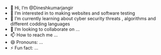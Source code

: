 - 👋 Hi, I’m @Dineshkumarjangir
- 👀 I’m interested in to making websites and software testing 
- 🌱 I’m currently learning about cyber security threats , algorithms and different codding languages
- 💞️ I’m looking to collaborate on ...
- 📫 How to reach me ...
- 😄 Pronouns: ...
- ⚡ Fun fact: ...

<!---
Dineshkumarjangir/Dineshkumarjangir is a ✨ special ✨ repository because its `README.md` (this file) appears on your GitHub profile.
You can click the Preview link to take a look at your changes.
--->
